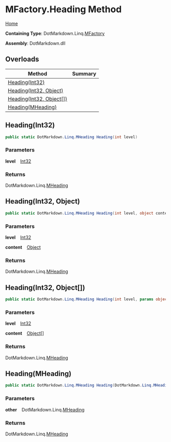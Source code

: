 # MFactory\.Heading Method

[Home](../../../../README.md)

**Containing Type**: DotMarkdown\.Linq\.[MFactory](../README.md)

**Assembly**: DotMarkdown\.dll

## Overloads

| Method | Summary |
| ------ | ------- |
| [Heading(Int32)](#DotMarkdown_Linq_MFactory_Heading_System_Int32_) | |
| [Heading(Int32, Object)](#DotMarkdown_Linq_MFactory_Heading_System_Int32_System_Object_) | |
| [Heading(Int32, Object\[\])](#DotMarkdown_Linq_MFactory_Heading_System_Int32_System_Object___) | |
| [Heading(MHeading)](#DotMarkdown_Linq_MFactory_Heading_DotMarkdown_Linq_MHeading_) | |

## Heading\(Int32\) <a name="DotMarkdown_Linq_MFactory_Heading_System_Int32_"></a>

```csharp
public static DotMarkdown.Linq.MHeading Heading(int level)
```

### Parameters

**level** &ensp; [Int32](https://docs.microsoft.com/en-us/dotnet/api/system.int32)

### Returns

DotMarkdown\.Linq\.[MHeading](../../MHeading/README.md)

## Heading\(Int32, Object\) <a name="DotMarkdown_Linq_MFactory_Heading_System_Int32_System_Object_"></a>

```csharp
public static DotMarkdown.Linq.MHeading Heading(int level, object content)
```

### Parameters

**level** &ensp; [Int32](https://docs.microsoft.com/en-us/dotnet/api/system.int32)

**content** &ensp; [Object](https://docs.microsoft.com/en-us/dotnet/api/system.object)

### Returns

DotMarkdown\.Linq\.[MHeading](../../MHeading/README.md)

## Heading\(Int32, Object\[\]\) <a name="DotMarkdown_Linq_MFactory_Heading_System_Int32_System_Object___"></a>

```csharp
public static DotMarkdown.Linq.MHeading Heading(int level, params object[] content)
```

### Parameters

**level** &ensp; [Int32](https://docs.microsoft.com/en-us/dotnet/api/system.int32)

**content** &ensp; [Object](https://docs.microsoft.com/en-us/dotnet/api/system.object)\[\]

### Returns

DotMarkdown\.Linq\.[MHeading](../../MHeading/README.md)

## Heading\(MHeading\) <a name="DotMarkdown_Linq_MFactory_Heading_DotMarkdown_Linq_MHeading_"></a>

```csharp
public static DotMarkdown.Linq.MHeading Heading(DotMarkdown.Linq.MHeading other)
```

### Parameters

**other** &ensp; DotMarkdown\.Linq\.[MHeading](../../MHeading/README.md)

### Returns

DotMarkdown\.Linq\.[MHeading](../../MHeading/README.md)

